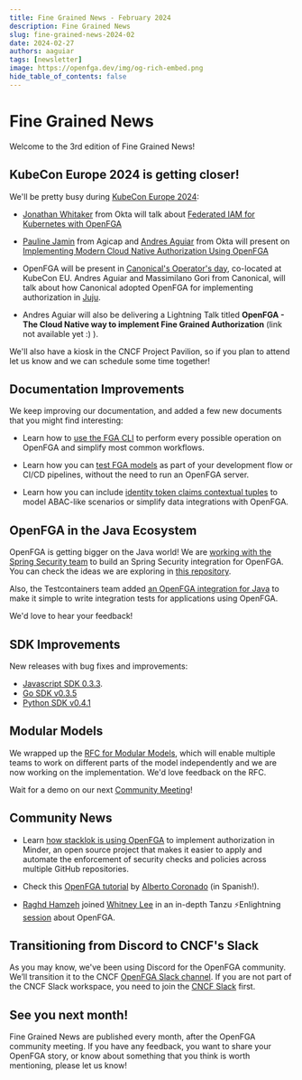 ```yaml
---
title: Fine Grained News - February 2024
description: Fine Grained News
slug: fine-grained-news-2024-02
date: 2024-02-27
authors: aaguiar
tags: [newsletter]
image: https://openfga.dev/img/og-rich-embed.png
hide_table_of_contents: false
---
```

# Fine Grained News

Welcome to the 3rd edition of Fine Grained News! 

## KubeCon Europe 2024 is getting closer!

We'll be pretty busy during [KubeCon Europe 2024](https://events.linuxfoundation.org/kubecon-cloudnativecon-europe/):

- [Jonathan Whitaker](https://www.linkedin.com/in/jonathan-whitaker-5a8b2484/) from Okta will talk about [Federated IAM for Kubernetes with OpenFGA](https://kccnceu2024.sched.com/event/1YeQD)

- [Pauline Jamin](https://www.linkedin.com/in/paulinejamin/) from Agicap and [Andres Aguiar](https://www.linkedin.com/in/aaguiar/) from Okta will present on [Implementing Modern Cloud Native Authorization Using OpenFGA](https://colocatedeventseu2024.sched.com/event/1YFhM/implementing-modern-cloud-native-authorization-using-openfga-andres-aguiar-okta-pauline-jamin-agicap)

- OpenFGA will be present in [Canonical's Operator's day](https://app.myonvent.com/event/operator-day/), co-located at KubeCon EU. Andres Aguiar and Massimilano Gori from Canonical, will talk about how Canonical adopted OpenFGA for implementing authorization in [Juju](https://juju.is/).

-  Andres Aguiar will also be delivering a Lightning Talk titled **OpenFGA - The Cloud Native way to implement Fine Grained Authorization** (link not available yet :) ).

We'll also have a kiosk in the CNCF Project Pavilion, so if you plan to attend let us know and we can schedule some time together!

## Documentation Improvements 

We keep improving our documentation, and added a few new documents that you might find interesting:

- Learn how to [use the FGA CLI](https://openfga.dev/docs/getting-started/cli) to perform every possible operation on OpenFGA and simplify most common workflows.

- Learn how you can [test FGA models](https://openfga.dev/docs/modeling/testing) as part of your development flow or CI/CD pipelines, without the need to run an OpenFGA server.

- Learn how you can include [identity token claims contextual tuples](https://openfga.dev/docs/modeling/token-claims-contextual-tuples) to model ABAC-like scenarios or simplify data integrations with OpenFGA. 

## OpenFGA in the Java Ecosystem

OpenFGA is getting bigger on the Java world! We are [working with the Spring Security team](https://github.com/spring-projects/spring-security/issues/14121) to build an Spring Security integration for OpenFGA. You can check the ideas we are exploring in [this repository](https://github.com/jimmyjames/fga-spring-examples).

Also, the Testcontainers team added [an OpenFGA integration for Java](https://java.testcontainers.org/modules/openfga/) to make it simple to write integration tests for applications using OpenFGA.

We'd love to hear your feedback!

## SDK Improvements 

New releases with bug fixes and improvements:

- [Javascript SDK 0.3.3](https://github.com/openfga/js-sdk/releases/tag/v0.3.3).
- [Go SDK v0.3.5](https://github.com/openfga/go-sdk/releases/tag/v0.3.5)
- [Python SDK v0.4.1](https://github.com/openfga/python-sdk/releases/tag/v0.4.1)

## Modular Models

We wrapped up the [RFC for Modular Models](https://github.com/openfga/rfcs/blob/main/20231212-modular-models.md), which will enable multiple teams to work on different parts of the model independently and we are now working on the implementation. We'd love feedback on the RFC.

Wait for a demo on our next [Community Meeting](https://github.com/openfga/community/blob/main/community-meetings.md)! 

## Community News

- Learn [how stacklok is using OpenFGA](https://stacklok.com/blog/using-openfga-to-build-a-relationship-based-authorization-model-in-minder) to implement authorization in Minder, an open source project that makes it easier to apply and automate the enforcement of security checks and policies across multiple GitHub repositories.

- Check this [OpenFGA tutorial](https://www.albertcoronado.com/2024/02/08/tutorial-openfga/) by [Alberto Coronado](https://twitter.com/acoronadoc) (in Spanish!).

- [Raghd Hamzeh](https://www.linkedin.com/in/raghdhamzeh/) joined [Whitney Lee](https://twitter.com/wiggitywhitney) in an in-depth Tanzu ⚡️Enlightning [session](https://www.youtube.com/watch?v=yTgtAzhvC28) about OpenFGA.

## Transitioning from Discord to CNCF's Slack

As you may know, we've been using Discord for the OpenFGA community. We’ll transition it to the CNCF [OpenFGA Slack channel](https://cloud-native.slack.com/archives/C06G1NNH47N). If you are not part of the CNCF Slack workspace, you need to join the [CNCF Slack](https://slack.cncf.io) first.

## See you next month!

Fine Grained News are published every month, after the OpenFGA community meeting. If you have any feedback, you want to share your OpenFGA story, or know about something that you think is worth mentioning, please let us know!
